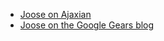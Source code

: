  * [Joose on Ajaxian](http://ajaxian.com/archives/joose-expands-with-new-orm)
  * [Joose on the Google Gears blog](http://gearsblog.blogspot.com/2008/03/joosegears-adding-support-for-workers.html)